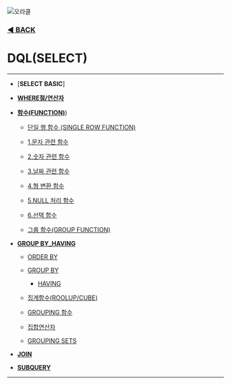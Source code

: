 ![오라클](https://github.com/senspond20/image/blob/master/oracle.png)

### [◀ BACK ](https://github.com/senspond20/Oracle)

# DQL(SELECT)
--------------------------------------
  + [**SELECT BASIC**]
  + [**WHERE절/연산자**](https://github.com/senspond20/Oracle/blob/master/O1_DQL(SELECT)/1_연산자.md#연산자)
  + [**함수(FUNCTION)**](https://github.com/senspond20/Oracle/tree/master/O1_DQL(SELECT)/%ED%95%A8%EC%88%98(FUNCTION)#%ED%95%A8%EC%88%98-function))
     + [단일 행 함수 (SINGLE ROW FUNCTION)](#단일행-함수single-row-function)
       
      + [1.문자 관련 함수](#1-문자-관련-함수)
      + [2.숫자 관련 함수](#2-숫자-관련-함수)
      + [3.날짜 관련 함수](#3-날짜-관련-함수)
      + [4.형 변환 함수](#4-형-변환-함수)
      + [5.NULL 처리 함수](#5-NULL-처리-함수)
      + [6.선택 함수](#6-선택함수) 
      
    + [그룹 함수(GROUP FUNCTION)](#그룹-함수-group-function)
        
        
  + [**GROUP BY_HAVING**](https://github.com/senspond20/Oracle/blob/master/O1_DQL(SELECT)/3_GroupByHaving.md#groupbyhaving)
    + [ORDER BY](https://github.com/senspond20/Oracle/blob/master/O1_DQL(SELECT)/3_GroupByHaving.md#ORDER-BY)
    + [GROUP BY](https://github.com/senspond20/Oracle/blob/master/O1_DQL(SELECT)/3_GroupByHaving.md#GROUP-BY)
        + [HAVING](https://github.com/senspond20/Oracle/blob/master/O1_DQL(SELECT)/3_GroupByHaving.md#HAVING)

    + [집계함수(ROOLUP/CUBE)](https://github.com/senspond20/Oracle/blob/master/O1_DQL(SELECT)/3_GroupByHaving.md#집계함수rollup-cube)
    + [GROUPING 함수](https://github.com/senspond20/Oracle/blob/master/O1_DQL(SELECT)/3_GroupByHaving.md#GROUPING-함수)
    + [집합연산자](https://github.com/senspond20/Oracle/blob/master/O1_DQL(SELECT)/3_GroupByHaving.md#집합-연산자)
    + [GROUPING SETS](https://github.com/senspond20/Oracle/blob/master/O1_DQL(SELECT)/3_GroupByHaving.md#GROUPING-SETS)

  + [**JOIN**](https://github.com/senspond20/Oracle/blob/master/O1_DQL(SELECT)/4_Join.md#join)
  + [**SUBQUERY**](https://github.com/senspond20/Oracle/blob/master/O1_DQL(SELECT)/5_SUBQUERY.md#subquery서브-쿼리)
-------------------------
